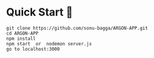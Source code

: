 # Quick Start 🥰
```git clone https://github.com/sonu-bagga/ARGON-APP.git```<br>
```cd ARGON-APP```<br>
```npm install```<br>
```npm start  or  nodemon server.js```<br>
```go to localhost:3000```
